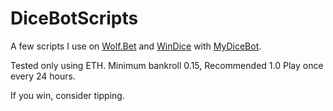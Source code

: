 # DiceBotScripts

A few scripts I use on [Wolf.Bet](https://wolf.bet "Wolf.Bet") and [WinDice](https://windice.io/ "WinDice.io") with [MyDiceBot](https://mydicebot.com/ "MyDiceBot").

Tested only using ETH. Minimum bankroll 0.15, Recommended 1.0
Play once every 24 hours.

If you win, consider tipping. 

